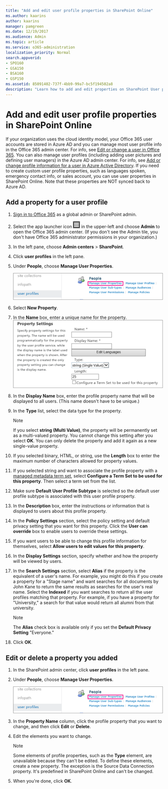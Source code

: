 ```yaml
---
title: "Add and edit user profile properties in SharePoint Online"
ms.author: kaarins
author: kaarins
manager: pamgreen
ms.date: 12/19/2017
ms.audience: Admin
ms.topic: article
ms.service: o365-administration
localization_priority: Normal
search.appverid:
- SPO160
- GSA150
- BSA160
- GSP150
ms.assetid: 85091402-737f-4bb9-99a7-bc5f194502a8
description: "Learn how to add and edit properties on SharePoint User profiles that are configured from information that your organization supplies to the Office 365 directory service."
---
```


# Add and edit user profile properties in SharePoint Online

If your organization uses the cloud identity model, your Office 365 user accounts are stored in Azure AD and you can manage most user profile info in the Office 365 admin center. For info, see [Edit or change a user in Office 365](https://support.office.com/article/42bb3f17-8f9d-4182-b434-5f1c8024e614). You can also manage user profiles (including adding user pictures and defining user managers) in the Azure AD admin center. For info, see [Add or change profile information for a user in Azure Active Directory](https://go.microsoft.com/fwlink/?linkid=864809). If you need to create custom user profile properties, such as languages spoken, emergency contact info, or sales account, you can use user properties in SharePoint Online. Note that these properties are NOT synced back to Azure AD. 
  
## Add a property for a user profile
<a name="__top"> </a>

1. [Sign in to Office 365](e9eb7d51-5430-4929-91ab-6157c5a050b4.md) as a global admin or SharePoint admin. 
    
2. Select the app launcher icon ![The icon that looks like a waffle and represents a button click that will reveal multiple application tiles for selection.](media/3b8a317e-13ba-4bd4-864e-1ccd47af39ee.png) in the upper-left and choose **Admin** to open the Office 365 admin center. (If you don't see the Admin tile, you don't have Office 365 administrator permissions in your organization.) 
    
3. In the left pane, choose **Admin centers** > **SharePoint**.
    
4. Click **user profiles** in the left pane. 
    
5. Under **People**, choose **Manage User Properties**. 
    
    ![Manage User Properties link under Admin user profiles.](media/ab8985da-a2f9-4839-b4a2-f0feeb379f31.png)
  
6. Select **New Property**.
    
7. In the **Name** box, enter a unique name for the property. 
    ![Property settings under User Profile in Admin](media/b18946ee-7db7-4587-9f0b-2ea1d892415f.png)
  
8. In the **Display Name** box, enter the profile property name that will be displayed to all users. (This name doesn't have to be unique.) 
    
9. In the **Type** list, select the data type for the property. 
    
    > [!NOTE]
    >  If you select **string (Multi Value)**, the property will be permanently set as a multi-valued property. You cannot change this setting after you select **OK**. You can only delete the property and add it again as a new single-value property. 
  
10. If you selected binary, HTML, or string, use the **Length** box to enter the maximum number of characters allowed for property values. 
    
11. If you selected string and want to associate the profile property with a [managed metadata term set](introduction-to-managed-metadata.md), select **Configure a Term Set to be used for this property**. Then select a term set from the list. 
    
12. Make sure **Default User Profile Subtype** is selected so the default user profile subtype is associated with this user profile property. 
    
13. In the **Description** box, enter the instructions or information that is displayed to users about this profile property. 
    
14. In the **Policy Settings** section, select the policy setting and default privacy setting that you want for this property. Click the **User can override** box to enable users to override these settings. 
    
15. If you want users to be able to change this profile information for themselves, select **Allow users to edit values for this property**.
    
16. In the **Display Settings** section, specify whether and how the property will be viewed by users. 
    
17. In the **Search Settings** section, select **Alias** if the property is the equivalent of a user's name. For example, you might do this if you create a property for a "Stage name" and want searches for all documents by John Kane to return the same results as searches for the user's real name. Select the **Indexed** if you want searches to return all the user profiles matching that property. For example, if you have a property for "University," a search for that value would return all alumni from that university. 
    
    > [!NOTE]
    >  The **Alias** check box is available only if you set the **Default Privacy Setting** "Everyone." 
  
18. Click **OK**.
    
## Edit or delete a property you added
<a name="__top"> </a>

1. In the SharePoint admin center, click **user profiles** in the left pane. 
    
2. Under **People**, choose **Manage User Properties**. 
    
    ![Manage User Properties link under Admin user profiles.](media/ab8985da-a2f9-4839-b4a2-f0feeb379f31.png)
  
3. In the **Property Name** column, click the profile property that you want to change, and then click **Edit** or **Delete**.
    
4. Edit the elements you want to change. 
    
    > [!NOTE]
    >  Some elements of profile properties, such as the **Type** element, are unavailable because they can't be edited. To define these elements, create a new property. The exception is the Source Data Connection property. It's predefined in SharePoint Online and can't be changed. 
  
5. When you're done, click **OK**.
    

